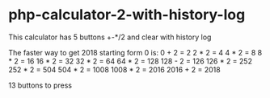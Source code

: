 # php-calculator-2-with-history-log
This  calculator has 5 buttons +-*/2 and clear with history log

The faster way to get 2018 starting form 0 is:
0 + 2 = 2 
2 * 2 = 4 
4 * 2 = 8 
8 * 2 = 16 
16 * 2 = 32 
32 * 2 = 64 
64 * 2 = 128 
128 - 2 = 126 
126 * 2 = 252 
252 * 2 = 504 
504 * 2 = 1008 
1008 * 2 = 2016 
2016 + 2 = 2018 

13 buttons to press
